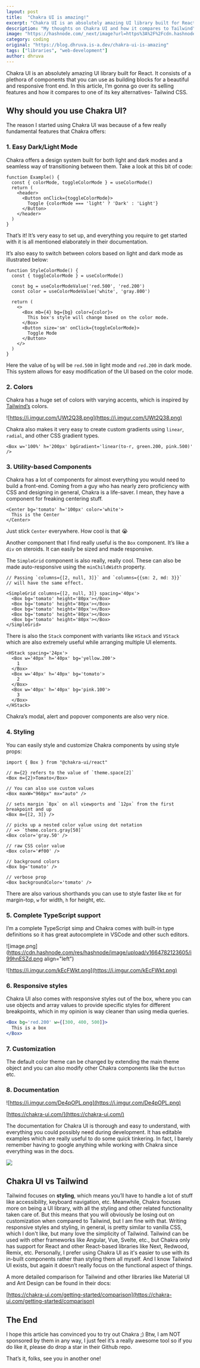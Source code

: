 ```yaml
---
layout: post
title:  "Chakra UI is amazing!"
excerpt: "Chakra UI is an absolutely amazing UI library built for React. It consists of a plethora of components that you can use as building blocks for a beautiful and responsive front end."
description: "My thoughts on Chakra UI and how it compares to Tailwind"
image: "https://hashnode.com/_next/image?url=https%3A%2F%2Fcdn.hashnode.com%2Fres%2Fhashnode%2Fimage%2Fupload%2Fv1664781131491%2Feh6-oeNXK.png%3Fw%3D1600%26h%3D840%26fit%3Dcrop%26crop%3Dentropy%26auto%3Dcompress%2Cformat%26format%3Dwebp&w=3840&q=75"
category: coding
original: "https://blog.dhruva.is-a.dev/chakra-ui-is-amazing"
tags: ["libraries", "web-development"]
author: dhruva
---
```


Chakra UI is an absolutely amazing UI library built for React. It consists of a plethora of components that you can use as building blocks for a beautiful and responsive front end. In this article, I’m gonna go over its selling features and how it compares to one of its key alternatives- Tailwind CSS. 

## Why should you use Chakra UI?

The reason I started using Chakra UI was because of a few really fundamental features that Chakra offers:

### 1. Easy Dark/Light Mode

Chakra offers a design system built for both light and dark modes and a seamless way of transitioning between them. Take a look at this bit of code:

```tsx
function Example() {
  const { colorMode, toggleColorMode } = useColorMode()
  return (
    <header>
      <Button onClick={toggleColorMode}>
        Toggle {colorMode === 'light' ? 'Dark' : 'Light'}
      </Button>
    </header>
  )
}
```

That’s it! It’s very easy to set up, and everything you require to get started with it is all mentioned elaborately in their documentation. 

It’s also easy to switch between colors based on light and dark mode as illustrated below:

```tsx
function StyleColorMode() {
  const { toggleColorMode } = useColorMode()

  const bg = useColorModeValue('red.500', 'red.200')
  const color = useColorModeValue('white', 'gray.800')

  return (
    <>
      <Box mb={4} bg={bg} color={color}>
        This box's style will change based on the color mode.
      </Box>
      <Button size='sm' onClick={toggleColorMode}>
        Toggle Mode
      </Button>
    </>
  )
}
```

Here the value of `bg` will be `red.500` in light mode and `red.200` in dark mode. This system allows for easy modification of the UI based on the color mode. 

### 2. Colors

Chakra has a huge set of colors with varying accents, which is inspired by [Tailwind’s](https://tailwindcss.com) colors. 

![https://i.imgur.com/UWt2Q38.png](https://i.imgur.com/UWt2Q38.png)

Chakra also makes it very easy to create custom gradients using `linear`, `radial`, and other CSS gradient types.

```tsx
<Box w='100%' h='200px' bgGradient='linear(to-r, green.200, pink.500)' />
```

### 3. Utility-based Components

Chakra has a lot of components for almost everything you would need to build a front-end. Coming from a guy who has nearly zero proficiency with CSS and designing in general, Chakra is a life-saver. I mean, they have a component for freaking centering stuff.

```tsx
<Center bg='tomato' h='100px' color='white'>
  This is the Center
</Center>
```

Just stick `Center` everywhere. How cool is that 😭

Another component that I find really useful is the `Box` component. It’s like a `div` on steroids. It can easily be sized and made responsive. 

The `SimpleGrid` component is also really, really cool. These can also be made auto-responsive using the `minChildWidth` property. 

```tsx
// Passing `columns={[2, null, 3]}` and `columns={{sm: 2, md: 3}}`
// will have the same effect.

<SimpleGrid columns={[2, null, 3]} spacing='40px'>
  <Box bg='tomato' height='80px'></Box>
  <Box bg='tomato' height='80px'></Box>
  <Box bg='tomato' height='80px'></Box>
  <Box bg='tomato' height='80px'></Box>
  <Box bg='tomato' height='80px'></Box>
</SimpleGrid>
```

There is also the `Stack` component with variants like `HStack` and `VStack` which are also extremely useful while arranging multiple UI elements.

```tsx
<HStack spacing='24px'>
  <Box w='40px' h='40px' bg='yellow.200'>
    1
  </Box>
  <Box w='40px' h='40px' bg='tomato'>
    2
  </Box>
  <Box w='40px' h='40px' bg='pink.100'>
    3
  </Box>
</HStack>
```

Chakra’s modal, alert and popover components are also very nice.

### 4. Styling

You can easily style and customize Chakra components by using style props:

```tsx
import { Box } from "@chakra-ui/react"

// m={2} refers to the value of `theme.space[2]`
<Box m={2}>Tomato</Box>

// You can also use custom values
<Box maxW="960px" mx="auto" />

// sets margin `8px` on all viewports and `12px` from the first breakpoint and up
<Box m={[2, 3]} />

// picks up a nested color value using dot notation
// => `theme.colors.gray[50]`
<Box color='gray.50' />

// raw CSS color value
<Box color='#f00' />

// background colors
<Box bg='tomato' />

// verbose prop
<Box backgroundColor='tomato' />
```

There are also various shorthands you can use to style faster like `mt` for margin-top, `w` for width, `h` for height, etc. 

### 5. Complete TypeScript support

I’m a complete TypeScript simp and Chakra comes with built-in type definitions so it has great autocomplete in VSCode and other such editors.

![image.png](https://cdn.hashnode.com/res/hashnode/image/upload/v1664782123605/i99hnESZd.png align="left")


![https://i.imgur.com/kEcFWkt.png](https://i.imgur.com/kEcFWkt.png)

### 6. Responsive styles

Chakra UI also comes with responsive styles out of the box, where you can use objects and array values to provide specific styles for different breakpoints, which in my opinion is way cleaner than using media queries.

```jsx
<Box bg='red.200' w={[300, 400, 500]}>
  This is a box
</Box>
```

### 7. Customization

The default color theme can be changed by extending the main theme object and you can also modify other Chakra components like the `Button` etc.

### 8. Documentation

![https://i.imgur.com/De4pOPL.png](https://i.imgur.com/De4pOPL.png)

[https://chakra-ui.com/](https://chakra-ui.com/)

The documentation for Chakra UI is thorough and easy to understand, with everything you could possibly need during development. It has editable examples which are really useful to do some quick tinkering. In fact, I barely remember having to google anything while working with Chakra since everything was in the docs. 

![](https://i.imgur.com/i334l12.png)

## Chakra UI vs Tailwind

Tailwind focuses on **styling**, which means you’ll have to handle a lot of stuff like accessibility, keyboard navigation, etc. Meanwhile, Chakra focuses more on being a UI library, with all the styling and other related functionality taken care of. But this means that you will obviously be losing out on customization when compared to Tailwind, but I am fine with that. Writing responsive styles and styling, in general, is pretty similar to vanilla CSS, which I don't like, but many love the simplicity of Tailwind. Tailwind can be used with other frameworks like Angular, Vue, Svelte, etc., but Chakra only has support for React and other React-based libraries like Next, Redwood, Remix, etc. Personally, I prefer using Chakra UI as it's easier to use with its in-built components rather than styling them all myself. And I know Tailwind UI exists, but again it doesn’t really focus on the functional aspect of things. 

A more detailed comparison for Tailwind and other libraries like Material UI and Ant Design can be found in their docs:

[https://chakra-ui.com/getting-started/comparison](https://chakra-ui.com/getting-started/comparison)

## The End

I hope this article has convinced you to try out Chakra ;) Btw, I am NOT sponsored by them in any way, I just feel it’s a really awesome tool so if you do like it, please do drop a star in their Github repo.

That’s it, folks, see you in another one!
